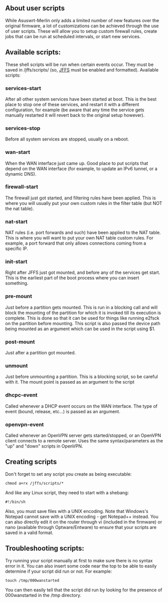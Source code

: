## About user scripts
While Asuswrt-Merlin only adds a limited number of new features over the original firmware, a lot of customizations can be achieved through the use of user scripts.  These will allow you to setup custom firewall rules, create jobs that can be run at scheduled intervals, or start new services.

## Available scripts:

These shell scripts will be run when certain events occur.  They must be saved in /jffs/scripts/ 
(so, [JFFS](https://github.com/RMerl/asuswrt-merlin/wiki/JFFS) must be enabled and formatted).  Available scripts:

### services-start
After all other system services have been started at boot.  This is the best place to stop one of these services, and restart it with a different configuration, for example (be aware that any time the service gets manually restarted it will revert back to the original setup however).

### services-stop
Before all system services are stopped, usually on a reboot.

### wan-start
When the WAN interface just came up.  Good place to put scripts that depend on the WAN interface (for example, to update an IPv6 tunnel, or a dynamic DNS).

### firewall-start
The firewall just got started, and filtering rules have been applied.  This is where you will usually put your own custom rules in the filter table (but NOT the nat table).

### nat-start
NAT rules (i.e. port forwards and such) have been applied to the NAT table.  This is where you will want to put your own NAT table custom rules.  For example, a port forward that only allows connections coming from a specific IP.

### init-start
Right after JFFS just got mounted, and before any of the services get start.  This is the earliest part of the boot process where you can insert something.

### pre-mount
Just before a partition gets mounted.  This is run in a blocking call and will block the mounting of the  partition  for which it is invoked till its execution is complete. This is done so that it can be used for things like running e2fsck on the partition before mounting. This script is also passed the device path being mounted as an argument which can be used in the script using $1.

### post-mount
Just after a partition got mounted.

### unmount
Just before unmounting a partition.  This is a blocking script, so be careful with it.  The mount point is passed as an argument to the script

### dhcpc-event
Called whenever a DHCP event occurs on the WAN interface.  The type of event (bound, release, etc...) is passed as an argument.

### openvpn-event
Called whenever an OpenVPN server gets started/stopped, or an OpenVPN client connects to a remote server.  Uses the same syntax/parameters as the "up" and "down" scripts in OpenVPN.


## Creating scripts
Don't forget to set any script you create as being executable:

```
chmod a+rx /jffs/scripts/*
```

And like any Linux script, they need to start with a shebang:

```
#!/bin/sh
```

Also, you must save files with a UNIX encoding.  Note that Windows's Notepad cannot save with a UNIX encoding - get Notepad++ instead.  You can also directly edit it on the router through vi (included in the firmware) or nano (available through Optware/Entware) to ensure that your scripts are saved in a valid format.


## Troubleshooting scripts:
Try running your script manually at first to make sure there is no syntax error in it.  You can also insert some code near the top to be able to easily determine if your script did run or not.  For example:

```
touch /tmp/000wanstarted
```
You can then easily tell that the script did run by looking for the presence of 000wanstarted in the /tmp directory.